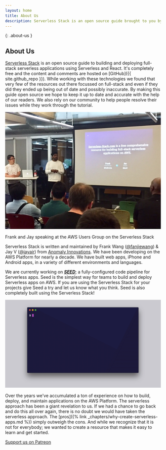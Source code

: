 ```yaml
---
layout: home
title: About Us
description: Serverless Stack is an open source guide brought to you by Frank Wang (@fanjiewang) and Jay V (@jayair) from Anomaly Innovations.
---
```


{: .about-us }
## About Us

[Serverless Stack](/) is an open source guide to building and deploying full-stack serverless applications using Serverless and React. It's completely free and the content and comments are hosted on [GitHub]({{ site.github_repo }}). While working with these technologies we found that very few of the resources out there focussed on full-stack and even if they did they ended up being out of date and possibly inaccurate. By making this guide open source we hope to keep it up to date and accurate with the help of our readers. We also rely on our community to help people resolve their issues while they work through the tutorial.

<p style="text-align: center;"><img src="/assets/team-at-aws-meetup.jpg" alt="Frank and Jay at the AWS Users Group" /></p>
<p class="about-us-image-desc">Frank and Jay speaking at the AWS Users Group on the Serverless Stack</p>

Serverless Stack is written and maintained by Frank Wang ([@fanjiewang](https://twitter.com/fanjiewang)) &amp; Jay V ([@jayair](https://twitter.com/jayair)) from [Anomaly Innovations](http://anoma.ly). We have been developing on the AWS Platform for nearly a decade. We have built web apps, iPhone and Android apps, in a variety of different environments and languages.

We are currently working on [**_SEED_**](https://seed.run); a fully-configured code pipeline for Serverless apps. Seed is the simplest way for teams to build and deploy Serverless apps on AWS. If you are using the Serverless Stack for your projects give Seed a try and let us know what you think. Seed is also completely built using the Serverless Stack!

[![SEED Serverless CI/CD promo gif](/assets/seed-serverless-ci-cd-promo.gif)](https://seed.run)

Over the years we've accumulated a ton of experience on how to build, deploy, and maintain applications on the AWS Platform. The serverless approach has been a giant revelation to us. If we had a chance to go back and do this all over again, there is no doubt we would have taken the serverless approach. The [pros]({% link _chapters/why-create-serverless-apps.md %}) simply outweigh the cons. And while we recognize that it is not for everybody; we wanted to create a resource that makes it easy to learn and get started.


<a class="button support" target="_blank" href="{{ site.patreon_url }}">Support us on Patreon</a>
